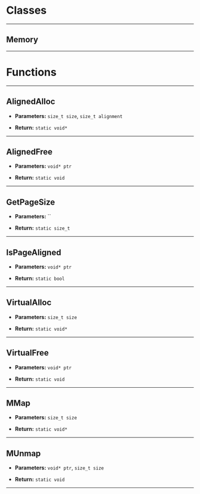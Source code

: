 # Classes
---

## Memory
---




# Functions
---

## AlignedAlloc



- **Parameters:** `size_t size`, `size_t alignment`

- **Return:** `static void*`

---

## AlignedFree



- **Parameters:** `void* ptr`

- **Return:** `static void`

---

## GetPageSize



- **Parameters:** ``

- **Return:** `static size_t`

---

## IsPageAligned



- **Parameters:** `void* ptr`

- **Return:** `static bool`

---

## VirtualAlloc



- **Parameters:** `size_t size`

- **Return:** `static void*`

---

## VirtualFree



- **Parameters:** `void* ptr`

- **Return:** `static void`

---

## MMap



- **Parameters:** `size_t size`

- **Return:** `static void*`

---

## MUnmap



- **Parameters:** `void* ptr`, `size_t size`

- **Return:** `static void`

---
